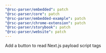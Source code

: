```yaml
---
"@rsc-parser/embedded": patch
"@rsc-parser/core": patch
"@rsc-parser/embedded-example": patch
"@rsc-parser/chrome-extension": patch
"@rsc-parser/storybook": patch
"@rsc-parser/website": patch
---
```


Add a button to read Next.js payload script tags
